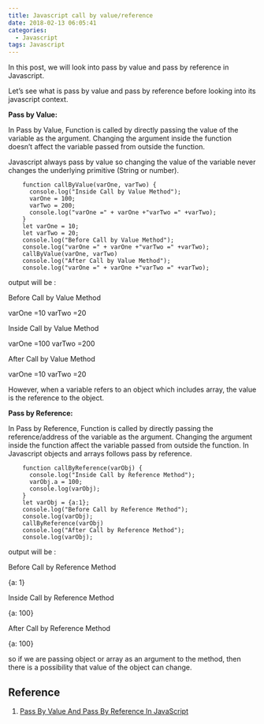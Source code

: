 ```yaml
---
title: Javascript call by value/reference
date: 2018-02-13 06:05:41
categories:
  - Javascript
tags: Javascript
---
```


In this post, we will look into pass by value and pass by reference in Javascript.

Let’s see what is pass by value and pass by reference before looking into its javascript context.

**Pass by Value:**

In Pass by Value, Function is called by directly passing the value of the variable as the argument. Changing the argument inside the function doesn’t affect the variable passed from outside the function.

Javascript always pass by value so changing the value of the variable never changes the underlying primitive (String or number).

		function callByValue(varOne, varTwo) { 
		  console.log("Inside Call by Value Method"); 
		  varOne = 100; 
		  varTwo = 200; 
		  console.log("varOne =" + varOne +"varTwo =" +varTwo); 
		} 
		let varOne = 10; 
		let varTwo = 20; 
		console.log("Before Call by Value Method"); 
		console.log("varOne =" + varOne +"varTwo =" +varTwo); 
		callByValue(varOne, varTwo) 
		console.log("After Call by Value Method"); 
		console.log("varOne =" + varOne +"varTwo =" +varTwo); 


output will be : 
 
Before Call by Value Method 

varOne =10 varTwo =20 

Inside Call by Value Method 

varOne =100 varTwo =200 

After Call by Value Method 

varOne =10 varTwo =20

However, when a variable refers to an object which includes array, the value is the reference to the object.

**Pass by Reference:**

In Pass by Reference, Function is called by directly passing the reference/address of the variable as the argument. Changing the argument inside the function affect the variable passed from outside the function. In Javascript objects and arrays follows pass by reference.

		function callByReference(varObj) { 
		  console.log("Inside Call by Reference Method"); 
		  varObj.a = 100; 
		  console.log(varObj); 
		} 
		let varObj = {a:1};
		console.log("Before Call by Reference Method"); 
		console.log(varObj);
		callByReference(varObj) 
		console.log("After Call by Reference Method"); 
		console.log(varObj);

output will be : 

Before Call by Reference Method 

{a: 1} 

Inside Call by Reference Method 

{a: 100} 

After Call by Reference Method 

{a: 100}

so if we are passing object or array as an argument to the method, then there is a possibility that value of the object can change.

## Reference
1. [Pass By Value And Pass By Reference In JavaScript](https://codeburst.io/javascript-pass-by-value-and-pass-by-reference-in-javascript-fcf10305aa9c)

